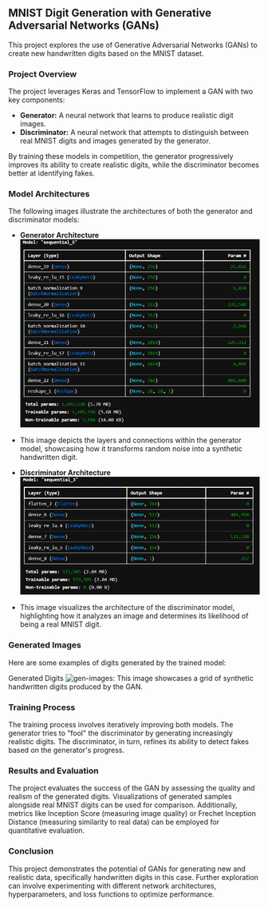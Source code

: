 ## MNIST Digit Generation with Generative Adversarial Networks (GANs)

This project explores the use of Generative Adversarial Networks (GANs) to create new handwritten digits based on the MNIST dataset. 

### Project Overview

The project leverages Keras and TensorFlow to implement a GAN with two key components:

* **Generator:** A neural network that learns to produce realistic digit images.
* **Discriminator:** A neural network that attempts to distinguish between real MNIST digits and images generated by the generator.

By training these models in competition, the generator progressively improves its ability to create realistic digits, while the discriminator becomes better at identifying fakes.

### Model Architectures

The following images illustrate the architectures of both the generator and discriminator models:

* **Generator Architecture ![generator](generator.png)**
* This image depicts the layers and connections within the generator model, showcasing how it transforms random noise into a synthetic handwritten digit.

* **Discriminator Architecture ![discriminator](discriminator.png)**
* This image visualizes the architecture of the discriminator model, highlighting how it analyzes an image and determines its likelihood of being a real MNIST digit.

### Generated Images
Here are some examples of digits generated by the trained model:

Generated Digits ![gen-images](generated_digits.png): This image showcases a grid of synthetic handwritten digits produced by the GAN.

### Training Process

The training process involves iteratively improving both models. The generator tries to "fool" the discriminator by generating increasingly realistic digits. The discriminator, in turn, refines its ability to detect fakes based on the generator's progress.

### Results and Evaluation

The project evaluates the success of the GAN by assessing the quality and realism of the generated digits. Visualizations of generated samples alongside real MNIST digits can be used for comparison. Additionally, metrics like Inception Score (measuring image quality) or Frechet Inception Distance (measuring similarity to real data) can be employed for quantitative evaluation.

### Conclusion

This project demonstrates the potential of GANs for generating new and realistic data, specifically handwritten digits in this case. Further exploration can involve experimenting with different network architectures, hyperparameters, and loss functions to optimize performance.
